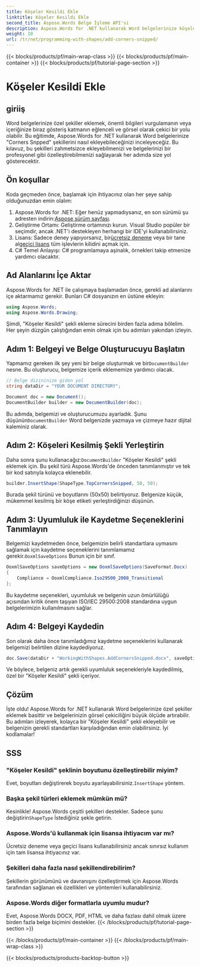 ```yaml
---
title: Köşeler Kesildi Ekle
linktitle: Köşeler Kesildi Ekle
second_title: Aspose.Words Belge İşleme API'si
description: Aspose.Words for .NET kullanarak Word belgelerinize köşeleri kesilmiş bir şeklin nasıl ekleneceğini öğrenin. Bu adım adım kılavuz, belgelerinizi kolayca geliştirebilmenizi sağlar.
weight: 10
url: /tr/net/programming-with-shapes/add-corners-snipped/
---
```


{{< blocks/products/pf/main-wrap-class >}}
{{< blocks/products/pf/main-container >}}
{{< blocks/products/pf/tutorial-page-section >}}

# Köşeler Kesildi Ekle

## giriiş

Word belgelerinize özel şekiller eklemek, önemli bilgileri vurgulamanın veya içeriğinize biraz gösteriş katmanın eğlenceli ve görsel olarak çekici bir yolu olabilir. Bu eğitimde, Aspose.Words for .NET kullanarak Word belgelerinize "Corners Snpped" şekillerini nasıl ekleyebileceğinizi inceleyeceğiz. Bu kılavuz, bu şekilleri zahmetsizce ekleyebilmenizi ve belgelerinizi bir profesyonel gibi özelleştirebilmenizi sağlayarak her adımda size yol gösterecektir.

## Ön koşullar

Koda geçmeden önce, başlamak için ihtiyacınız olan her şeye sahip olduğunuzdan emin olalım:

1.  Aspose.Words for .NET: Eğer henüz yapmadıysanız, en son sürümü şu adresten indirin:[Aspose sürüm sayfası](https://releases.aspose.com/words/net/).
2. Geliştirme Ortamı: Geliştirme ortamınızı kurun. Visual Studio popüler bir seçimdir, ancak .NET'i destekleyen herhangi bir IDE'yi kullanabilirsiniz.
3.  Lisans: Sadece deney yapıyorsanız, bir[ücretsiz deneme](https://releases.aspose.com/) veya bir tane al[geçici lisans](https://purchase.aspose.com/temporary-license/) tüm işlevlerin kilidini açmak için.
4. C# Temel Anlayışı: C# programlamaya aşinalık, örnekleri takip etmenize yardımcı olacaktır.

## Ad Alanlarını İçe Aktar

Aspose.Words for .NET ile çalışmaya başlamadan önce, gerekli ad alanlarını içe aktarmamız gerekir. Bunları C# dosyanızın en üstüne ekleyin:

```csharp
using Aspose.Words;
using Aspose.Words.Drawing;
```

Şimdi, "Köşeler Kesildi" şekli ekleme sürecini birden fazla adıma bölelim. Her şeyin düzgün çalıştığından emin olmak için bu adımları yakından izleyin.

## Adım 1: Belgeyi ve Belge Oluşturucuyu Başlatın

 Yapmamız gereken ilk şey yeni bir belge oluşturmak ve bir`DocumentBuilder` nesne. Bu oluşturucu, belgemize içerik eklememize yardımcı olacak.

```csharp
// Belge dizininize giden yol
string dataDir = "YOUR DOCUMENT DIRECTORY";

Document doc = new Document();
DocumentBuilder builder = new DocumentBuilder(doc);
```

 Bu adımda, belgemizi ve oluşturucumuzu ayarladık. Şunu düşünün`DocumentBuilder` Word belgenizde yazmaya ve çizmeye hazır dijital kaleminiz olarak.

## Adım 2: Köşeleri Kesilmiş Şekli Yerleştirin

 Daha sonra şunu kullanacağız:`DocumentBuilder` "Köşeler Kesildi" şekli eklemek için. Bu şekil türü Aspose.Words'de önceden tanımlanmıştır ve tek bir kod satırıyla kolayca eklenebilir.

```csharp
builder.InsertShape(ShapeType.TopCornersSnipped, 50, 50);
```

Burada şekil türünü ve boyutlarını (50x50) belirtiyoruz. Belgenize küçük, mükemmel kesilmiş bir köşe etiketi yerleştirdiğinizi düşünün. 

## Adım 3: Uyumluluk ile Kaydetme Seçeneklerini Tanımlayın

Belgemizi kaydetmeden önce, belgemizin belirli standartlara uymasını sağlamak için kaydetme seçeneklerini tanımlamamız gerekir.`OoxmlSaveOptions` Bunun için bir sınıf.

```csharp
OoxmlSaveOptions saveOptions = new OoxmlSaveOptions(SaveFormat.Docx)
{
    Compliance = OoxmlCompliance.Iso29500_2008_Transitional
};
```

Bu kaydetme seçenekleri, uyumluluk ve belgenin uzun ömürlülüğü açısından kritik önem taşıyan ISO/IEC 29500:2008 standardına uygun belgelerimizin kullanılmasını sağlar.

## Adım 4: Belgeyi Kaydedin

Son olarak daha önce tanımladığımız kaydetme seçeneklerini kullanarak belgemizi belirtilen dizine kaydediyoruz.

```csharp
doc.Save(dataDir + "WorkingWithShapes.AddCornersSnipped.docx", saveOptions);
```

Ve böylece, belgeniz artık gerekli uyumluluk seçenekleriyle kaydedilmiş, özel bir "Köşeler Kesildi" şekli içeriyor.

## Çözüm

İşte oldu! Aspose.Words for .NET kullanarak Word belgelerinize özel şekiller eklemek basittir ve belgelerinizin görsel çekiciliğini büyük ölçüde artırabilir. Bu adımları izleyerek, kolayca bir "Köşeler Kesildi" şekli ekleyebilir ve belgenizin gerekli standartları karşıladığından emin olabilirsiniz. İyi kodlamalar!

## SSS

### "Köşeler Kesildi" şeklinin boyutunu özelleştirebilir miyim?
Evet, boyutları değiştirerek boyutu ayarlayabilirsiniz.`InsertShape` yöntem.

### Başka şekil türleri eklemek mümkün mü?
 Kesinlikle! Aspose.Words çeşitli şekilleri destekler. Sadece şunu değiştirin`ShapeType` İstediğiniz şekle getirin.

### Aspose.Words'ü kullanmak için lisansa ihtiyacım var mı?
Ücretsiz deneme veya geçici lisans kullanabilirsiniz ancak sınırsız kullanım için tam lisansa ihtiyacınız var.

### Şekilleri daha fazla nasıl şekillendirebilirim?
Şekillerin görünümünü ve davranışını özelleştirmek için Aspose.Words tarafından sağlanan ek özellikleri ve yöntemleri kullanabilirsiniz.

### Aspose.Words diğer formatlarla uyumlu mudur?
Evet, Aspose.Words DOCX, PDF, HTML ve daha fazlası dahil olmak üzere birden fazla belge biçimini destekler.
{{< /blocks/products/pf/tutorial-page-section >}}

{{< /blocks/products/pf/main-container >}}
{{< /blocks/products/pf/main-wrap-class >}}

{{< blocks/products/products-backtop-button >}}
